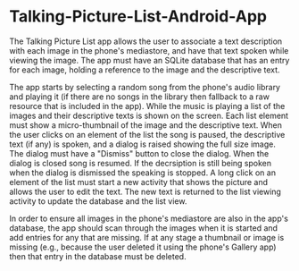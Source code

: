 # Talking-Picture-List-Android-App

The Talking Picture List app allows the user to associate a text description with each image in the phone's mediastore, and have that text spoken while viewing the image. The app must have an SQLite database that has an entry for each image, holding a reference to the image and the descriptive text.

The app starts by selecting a random song from the phone's audio library and playing it (if there are no songs in the library then fallback to a raw resource that is included in the app). While the music is playing a list of the images and their descriptive texts is shown on the screen. Each list element must show a micro-thumbnail of the image and the descriptive text. When the user clicks on an element of the list the song is paused, the descriptive text (if any) is spoken, and a dialog is raised showing the full size image. The dialog must have a "Dismiss" button to close the dialog. When the dialog is closed song is resumed. If the decrsiption is still being spoken when the dialog is dismissed the speaking is stopped. A long click on an element of the list must start a new activity that shows the picture and allows the user to edit the text. The new text is returned to the list viewing activity to update the database and the list view.

In order to ensure all images in the phone's mediastore are also in the app's database, the app should scan through the images when it is started and add entries for any that are missing. If at any stage a thumbnail or image is missing (e.g., because the user deleted it using the phone's Gallery app) then that entry in the database must be deleted.
